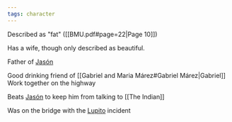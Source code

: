 ```yaml
---
tags: character
---
```

Described as "fat" ([[BMU.pdf#page=22|Page 10]])

Has a wife, though only described as beautiful.

Father of [Jasón](</Jasón.md>)

Good drinking friend of [[Gabriel and Maria Márez#Gabriel Márez|Gabriel]]
Work together on the highway

Beats [Jasón](</Jasón.md>) to keep him from talking to [[The Indian]]

Was on the bridge with the [Lupito](</Lupito.md>) incident